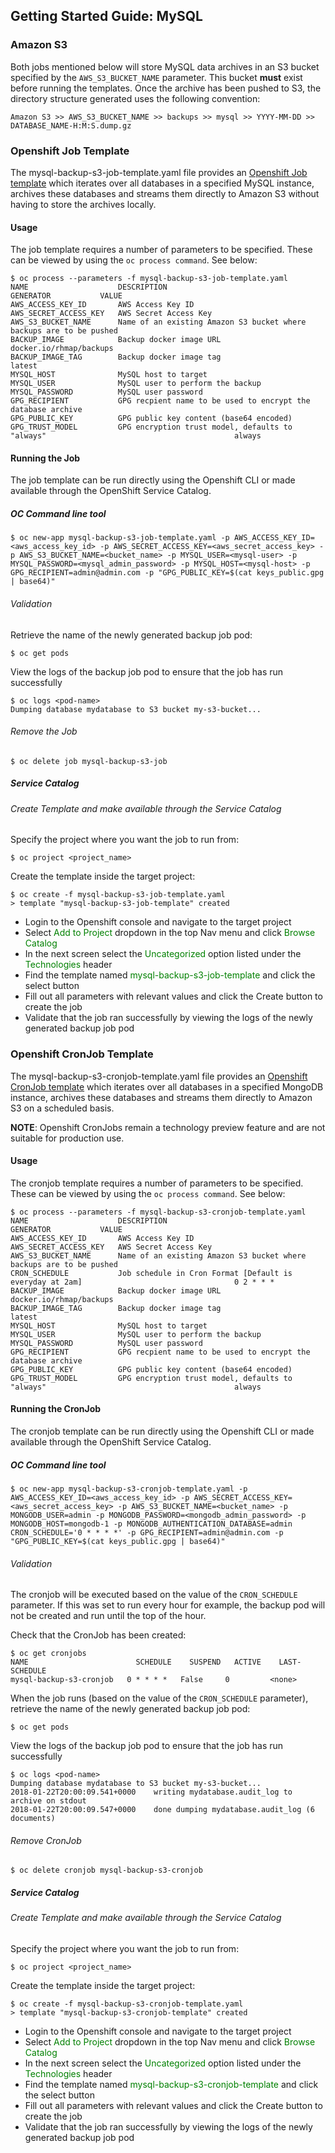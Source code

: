 ## Getting Started Guide: MySQL

### Amazon S3
Both jobs mentioned below will store MySQL data archives in an S3 bucket specified by the ```AWS_S3_BUCKET_NAME``` parameter. This bucket **must** exist before running the templates. Once the archive has been pushed to S3, the directory structure generated uses the following convention:
```
Amazon S3 >> AWS_S3_BUCKET_NAME >> backups >> mysql >> YYYY-MM-DD >> DATABASE_NAME-H:M:S.dump.gz
```

### Openshift Job Template
The mysql-backup-s3-job-template.yaml file provides an [Openshift Job template](https://docs.openshift.com/container-platform/3.6/dev_guide/jobs.html) which iterates over all databases in a specified MySQL instance, archives these databases and streams them directly to Amazon S3 without having to store the archives locally.

#### Usage
The job template requires a number of parameters to be specified. These can be viewed by using the ```oc process command```. See below:
```
$ oc process --parameters -f mysql-backup-s3-job-template.yaml
NAME                    DESCRIPTION                                                           GENERATOR           VALUE
AWS_ACCESS_KEY_ID       AWS Access Key ID
AWS_SECRET_ACCESS_KEY   AWS Secret Access Key
AWS_S3_BUCKET_NAME      Name of an existing Amazon S3 bucket where backups are to be pushed
BACKUP_IMAGE            Backup docker image URL                                                                   docker.io/rhmap/backups
BACKUP_IMAGE_TAG        Backup docker image tag                                                                   latest
MYSQL_HOST              MySQL host to target
MYSQL_USER              MySQL user to perform the backup
MYSQL_PASSWORD          MySQL user password
GPG_RECIPIENT           GPG recpient name to be used to encrypt the database archive
GPG_PUBLIC_KEY          GPG public key content (base64 encoded)
GPG_TRUST_MODEL         GPG encryption trust model, defaults to "always"                                          always
```

#### Running the Job
The job template can be run directly using the Openshift CLI or made available through the OpenShift Service Catalog.

##### OC Command line tool
```
$ oc new-app mysql-backup-s3-job-template.yaml -p AWS_ACCESS_KEY_ID=<aws_access_key_id> -p AWS_SECRET_ACCESS_KEY=<aws_secret_access_key> -p AWS_S3_BUCKET_NAME=<bucket_name> -p MYSQL_USER=<mysql-user> -p MYSQL_PASSWORD=<mysql_admin_password> -p MYSQL_HOST=<mysql-host> -p GPG_RECIPIENT=admin@admin.com -p "GPG_PUBLIC_KEY=$(cat keys_public.gpg | base64)"
```

###### Validation
Retrieve the name of the newly generated backup job pod:
```
$ oc get pods
```
View the logs of the backup job pod to ensure that the job has run successfully
```
$ oc logs <pod-name>
Dumping database mydatabase to S3 bucket my-s3-bucket...
```

###### Remove the Job
```
$ oc delete job mysql-backup-s3-job
```

##### Service Catalog
###### Create Template and make available through the Service Catalog
Specify the project where you want the job to run from:
```
$ oc project <project_name>
```
Create the template inside the target project:
```
$ oc create -f mysql-backup-s3-job-template.yaml
> template "mysql-backup-s3-job-template" created
```
* Login to the Openshift console and navigate to the target project
* Select <span style="color:green">Add to Project</span> dropdown in the top Nav menu and click <span style="color:green">Browse Catalog</span>
* In the next screen select the <span style="color:green">Uncategorized</span> option listed under the <span style="color:green">Technologies</span> header
* Find the template named <span style="color:green">mysql-backup-s3-job-template</span> and click the select button
* Fill out all parameters with relevant values and click the Create button to create the job
* Validate that the job ran successfully by viewing the logs of the newly generated backup job pod

### Openshift CronJob Template
The mysql-backup-s3-cronjob-template.yaml file provides an [Openshift CronJob template](https://docs.openshift.com/container-platform/3.6/dev_guide/cron_jobs.html) which iterates over all databases in a specified MongoDB instance, archives these databases and streams them directly to Amazon S3 on a scheduled basis.

**NOTE**: Openshift CronJobs remain a technology preview feature and are not suitable for production use.

#### Usage
The cronjob template requires a number of parameters to be specified. These can be viewed by using the ```oc process command```. See below:
```
$ oc process --parameters -f mysql-backup-s3-cronjob-template.yaml
NAME                    DESCRIPTION                                                           GENERATOR           VALUE
AWS_ACCESS_KEY_ID       AWS Access Key ID
AWS_SECRET_ACCESS_KEY   AWS Secret Access Key
AWS_S3_BUCKET_NAME      Name of an existing Amazon S3 bucket where backups are to be pushed
CRON_SCHEDULE           Job schedule in Cron Format [Default is everyday at 2am]                                  0 2 * * *
BACKUP_IMAGE            Backup docker image URL                                                                   docker.io/rhmap/backups
BACKUP_IMAGE_TAG        Backup docker image tag                                                                   latest
MYSQL_HOST              MySQL host to target
MYSQL_USER              MySQL user to perform the backup
MYSQL_PASSWORD          MySQL user password
GPG_RECIPIENT           GPG recpient name to be used to encrypt the database archive
GPG_PUBLIC_KEY          GPG public key content (base64 encoded)
GPG_TRUST_MODEL         GPG encryption trust model, defaults to "always"                                          always
```

#### Running the CronJob
The cronjob template can be run directly using the Openshift CLI or made available through the OpenShift Service Catalog.

##### OC Command line tool
```
$ oc new-app mysql-backup-s3-cronjob-template.yaml -p AWS_ACCESS_KEY_ID=<aws_access_key_id> -p AWS_SECRET_ACCESS_KEY=<aws_secret_access_key> -p AWS_S3_BUCKET_NAME=<bucket_name> -p MONGODB_USER=admin -p MONGODB_PASSWORD=<mongodb_admin_password> -p MONGODB_HOST=mongodb-1 -p MONGODB_AUTHENTICATION_DATABASE=admin CRON_SCHEDULE='0 * * * *' -p GPG_RECIPIENT=admin@admin.com -p "GPG_PUBLIC_KEY=$(cat keys_public.gpg | base64)"
```

###### Validation
The cronjob will be executed based on the value of the ```CRON_SCHEDULE``` parameter. If this was set to run every hour for example, the backup pod will not be created and run until the top of the hour.

Check that the CronJob has been created:
```
$ oc get cronjobs
NAME                        SCHEDULE    SUSPEND   ACTIVE    LAST-SCHEDULE
mysql-backup-s3-cronjob   0 * * * *   False     0         <none>
```

When the job runs (based on the value of the ```CRON_SCHEDULE``` parameter), retrieve the name of the newly generated backup job pod:
```
$ oc get pods
```
View the logs of the backup job pod to ensure that the job has run successfully
```
$ oc logs <pod-name>
Dumping database mydatabase to S3 bucket my-s3-bucket...
2018-01-22T20:00:09.541+0000	writing mydatabase.audit_log to archive on stdout
2018-01-22T20:00:09.547+0000	done dumping mydatabase.audit_log (6 documents)
```

###### Remove CronJob
```
$ oc delete cronjob mysql-backup-s3-cronjob
```

##### Service Catalog
###### Create Template and make available through the Service Catalog
Specify the project where you want the job to run from:
```
$ oc project <project_name>
```
Create the template inside the target project:
```
$ oc create -f mysql-backup-s3-cronjob-template.yaml
> template "mysql-backup-s3-cronjob-template" created
```
* Login to the Openshift console and navigate to the target project
* Select <span style="color:green">Add to Project</span> dropdown in the top Nav menu and click <span style="color:green">Browse Catalog</span>
* In the next screen select the <span style="color:green">Uncategorized</span> option listed under the <span style="color:green">Technologies</span> header
* Find the template named <span style="color:green">mysql-backup-s3-cronjob-template</span> and click the select button
* Fill out all parameters with relevant values and click the Create button to create the job
* Validate that the job ran successfully by viewing the logs of the newly generated backup job pod
